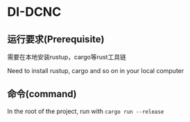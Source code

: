 # DI-DCNC
## 运行要求(Prerequisite)
需要在本地安装rustup，cargo等rust工具链

Need to install rustup, cargo and so on in your local computer

## 命令(command)
In the root of the project, run with `cargo run --release`